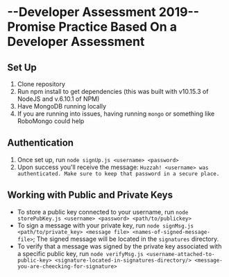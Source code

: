 # --Developer Assessment 2019-- Promise Practice Based On a Developer Assessment

## Set Up
1. Clone repository
2. Run npm install to get dependencies (this was built with v10.15.3 of NodeJS and v.6.10.1 of NPM)
3. Have MongoDB running locally
4. If you are running into issues, having running `mongo` or something like RoboMongo could help

## Authentication
1. Once set up, run `node signUp.js <username> <password>`
2. Upon success you'll receive the message: `Huzzah! <username> was authenticated. Make sure to keep that password in a secure place.`

## Working with Public and Private Keys

* To store a public key connected to your username, run `node storePubKey.js <username> <password> <path/to/publickey>`
* To sign a message with your private key, run `node signMsg.js <path/to/private_key> <message file> <names-of-signed-message-file>`; The signed message will be located in the `signatures` directory.
* To verify that a message was signed by the private key associated with a specific public key, run `node verifyMsg.js <username-attached-to-public-key> <signature-located-in-signatures-directory/> <message-you-are-cheecking-for-signature>`


